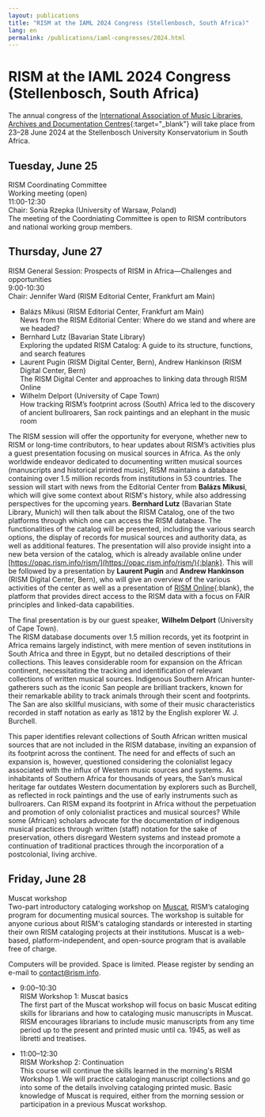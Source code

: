 ```yaml
---
layout: publications
title: "RISM at the IAML 2024 Congress (Stellenbosch, South Africa)"
lang: en
permalink: /publications/iaml-congresses/2024.html
---
```


# RISM at the IAML 2024 Congress (Stellenbosch, South Africa)  

The annual congress of the [International Association of Music Libraries, Archives and Documentation Centres](https://iaml2024.sun.ac.za/){:target="_blank"} will take place from 23–28 June 2024 at the Stellenbosch University Konservatorium in South Africa.

## Tuesday, June 25  
RISM Coordinating Committee  
Working meeting (open)  
11:00-12:30   
Chair: Sonia Rzepka (University of Warsaw, Poland)  
The meeting of the Coordniating Committee is open to RISM contributors and national working group members.

## Thursday, June 27
RISM General Session: Prospects of RISM in Africa—Challenges and opportunities  
9:00-10:30   
Chair: Jennifer Ward (RISM Editorial Center, Frankfurt am Main)  

- Balázs Mikusi (RISM Editorial Center, Frankfurt am Main)  
News from the RISM Editorial Center: Where do we stand and where are we headed?   
- Bernhard Lutz (Bavarian State Library)  
Exploring the updated RISM Catalog: A guide to its structure, functions, and search features  
- Laurent Pugin (RISM Digital Center, Bern), Andrew Hankinson (RISM Digital Center, Bern)   
The RISM Digital Center and approaches to linking data through RISM Online
- Wilhelm Delport (University of Cape Town)  
How tracking RISM’s footprint across (South) Africa led to the discovery of ancient bullroarers, San rock paintings and an elephant in the music room

The RISM session will offer the opportunity for everyone, whether new to RISM or long-time contributors, to hear updates about RISM’s activities plus a guest presentation focusing on musical sources in Africa. As the only worldwide endeavor dedicated to documenting written musical sources (manuscripts and historical printed music), RISM maintains a database containing over 1.5 million records from institutions in 53 countries. The session will start with news from the Editorial Center from **Balázs Mikusi**, which will give some context about RISM's history, while also addressing perspectives for the upcoming years. **Bernhard Lutz** (Bavarian State Library, Munich) will then talk about the RISM Catalog, one of the two platforms through which one can access the RISM database. The functionalities of the catalog will be presented, including the various search options, the display of records for musical sources and authority data, as well as additional features. The presentation will also provide insight into a new beta version of the catalog, which is already available online under [https://opac.rism.info/rism/](https://opac.rism.info/rism/){:blank}. This will be followed by a presentation by **Laurent Pugin** and **Andrew Hankinson** (RISM Digital Center, Bern), who will give an overview of the various activities of the center as well as a presentation of [RISM Online](https://rism.online){:blank}, the platform that provides direct access to the RISM data with a focus on FAIR principles and linked-data capabilities.  

The final presentation is by our guest speaker, **Wilhelm Delport** (University of Cape Town).   
The RISM database documents over 1.5 million records, yet its footprint in Africa remains largely indistinct, with mere mention of seven institutions in South Africa and three in Egypt, but no detailed descriptions of their collections. This leaves considerable room for expansion on the African continent, necessitating the tracking and identification of relevant collections of written musical sources. Indigenous Southern African hunter-gatherers such as the iconic San people are brilliant trackers, known for their remarkable ability to track animals through their scent and footprints. The San are also skillful musicians, with some of their music characteristics recorded in staff notation as early as 1812 by the English explorer W. J. Burchell.  

This paper identifies relevant collections of South African written musical sources that are not included in the RISM database, inviting an expansion of its footprint across the continent. The need for and effects of such an expansion is, however, questioned considering the colonialist legacy associated with the influx of Western music sources and systems. As inhabitants of Southern Africa for thousands of years, the San’s musical heritage far outdates Western documentation by explorers such as Burchell, as reflected in rock paintings and the use of early instruments such as bullroarers. Can RISM expand its footprint in Africa without the perpetuation and promotion of only colonialist practices and musical sources? While some (African) scholars advocate for the documentation of indigenous musical practices through written (staff) notation for the sake of preservation, others disregard Western systems and instead promote a continuation of traditional practices through the incorporation of a postcolonial, living archive.


## Friday, June 28    

Muscat workshop  
Two-part introductory cataloging workshop on [Muscat](/community/muscat.html), RISM’s cataloging program for documenting musical sources. The workshop is suitable for anyone curious about RISM's cataloging standards or interested in starting their own RISM cataloging projects at their institutions. Muscat is a web-based, platform-independent, and open-source program that is available free of charge.  

Computers will be provided. Space is limited. Please register by sending an e-mail to [contact@rism.info](mailto:contact@rism.info).  

- 9:00–10:30         
RISM Workshop 1: Muscat basics   
The first part of the Muscat workshop will focus on basic Muscat editing skills for librarians and how to cataloging music manuscripts in Muscat. RISM encourages librarians to include music manuscripts from any time period up to the present and printed music until ca. 1945, as well as libretti and treatises.   

- 11:00–12:30   
RISM Workshop 2: Continuation  
This course will continue the skills learned in the morning's RISM Workshop 1. We will practice cataloging manuscript collections and go into some of the details involving cataloging printed music. Basic knowledge of Muscat is required, either from the morning session or participation in a previous Muscat workshop.
